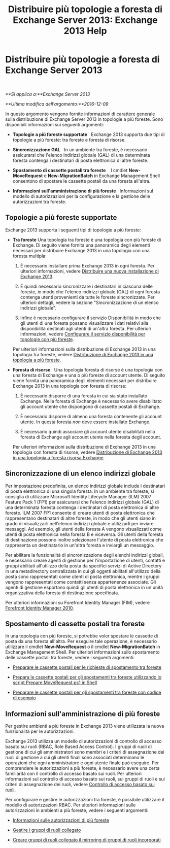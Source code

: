 ﻿---
title: 'Distribuire più topologie a foresta di Exchange Server 2013: Exchange 2013 Help'
TOCTitle: Distribuire più topologie a foresta di Exchange Server 2013
ms:assetid: d51f2b7d-9045-40cf-8b9f-43787a6fff6d
ms:mtpsurl: https://technet.microsoft.com/it-it/library/Bb124734(v=EXCHG.150)
ms:contentKeyID: 51407417
ms.date: 05/22/2018
mtps_version: v=EXCHG.150
ms.translationtype: MT
---

# Distribuire più topologie a foresta di Exchange Server 2013

 

_**Si applica a:**Exchange Server 2013_

_**Ultima modifica dell'argomento:**2016-12-09_

In questo argomento vengono fornite informazioni di carattere generale sulla distribuzione di Exchange Server 2013 in topologie a più foreste. Sono disponibili informazioni sui seguenti argomenti:

  - **Topologie a più foreste supportate**   Exchange 2013 supporta due tipi di topologie a più foreste: tra foreste e foresta di risorse.

  - **Sincronizzazione GAL**   In un ambiente tra foreste, è necessario assicurarsi che l'elenco indirizzi globale (GAL) di una determinata foresta contenga i destinatari di posta elettronica di altre foreste.

  - **Spostamento di cassette postali tra foreste**    I cmdlet **New-MoveRequest** e **New-MigrationBatch** in Exchange Management Shell consentono di spostare le cassette postali da una foresta all'altra.

  - **Informazioni sull'amministrazione di più foreste**   Informazioni sul modello di autorizzazioni per la configurazione e la gestione delle autorizzazioni tra foreste.

## Topologie a più foreste supportate

Exchange 2013 supporta i seguenti tipi di topologie a più foreste:

  - **Tra foreste** Una topologia tra foreste è una topologia con più foreste di Exchange. Di seguito viene fornita una panoramica degli elementi necessari per distribuire Exchange 2013 in una topologia con una foresta multipla:
    
    1.  È necessario installare prima Exchange 2013 in ogni foresta. Per ulteriori informazioni, vedere [Distribuire una nuova installazione di Exchange 2013](deploy-a-new-installation-of-exchange-2013-exchange-2013-help.md).
    
    2.  È quindi necessario sincronizzare i destinatari in ciascuna delle foreste, in modo che l'elenco indirizzi globale (GAL) di ogni foresta contenga utenti provenienti da tutte le foreste sincronizzate. Per ulteriori dettagli, vedere la sezione "Sincronizzazione di un elenco indirizzi globale".
    
    3.  Infine è necessario configurare il servizio Disponibilità in modo che gli utenti di una foresta possano visualizzare i dati relativi alla disponibilità destinati agli utenti di un'altra foresta. Per ulteriori informazioni, vedere [Configurare il servizio disponibilità per topologie con più foreste](configure-the-availability-service-for-cross-forest-topologies-exchange-2013-help.md).
    
    Per ulteriori informazioni sulla distribuzione di Exchange 2013 in una topologia tra foreste, vedere [Distribuzione di Exchange 2013 in una topologia a più foreste](deploy-exchange-2013-in-a-cross-forest-topology-exchange-2013-help.md).

  - **Foresta di risorse**   Una topologia foresta di risorse è una topologia con una foresta di Exchange e una o più foreste di account utente. Di seguito viene fornita una panoramica degli elementi necessari per distribuire Exchange 2013 in una topologia con foresta di risorse:
    
    1.  È necessario disporre di una foresta in cui sia stato installato Exchange. Nella foresta di Exchange è necessario avere disabilitato gli account utente che dispongono di cassette postali di Exchange.
    
    2.  È necessario disporre di almeno una foresta contenente gli account utente. In questa foresta *non* deve essere installato Exchange.
    
    3.  È necessario quindi associare gli account utente disabilitati nella foresta di Exchange agli account utente nella foresta degli account.
    
    Per ulteriori informazioni sulla distribuzione di Exchange 2013 in una topologia con foresta di risorse, vedere [Distribuzione di Exchange 2013 in una topologia a foresta risorsa Exchange](deploy-exchange-2013-in-an-exchange-resource-forest-topology-exchange-2013-help.md).

## Sincronizzazione di un elenco indirizzi globale

Per impostazione predefinita, un elenco indirizzi globale include i destinatari di posta elettronica di una singola foresta. In un ambiente tra foreste, si consiglia di utilizzare Microsoft Identity Lifecycle Manager (ILM) 2007 Feature Pack 1 (FP1) per assicurarsi che l'elenco indirizzi globale (GAL) di una determinata foresta contenga i destinatari di posta elettronica di altre foreste. ILM 2007 FP1 consente di creare utenti di posta elettronica che rappresentano destinatari di altre foreste, in modo che gli utenti siano in grado di visualizzarli nell'elenco indirizzi globale e utilizzarli per inviare messaggi. Ad esempio, gli utenti della foresta A vengono visualizzati come utenti di posta elettronica nella foresta B e viceversa. Gli utenti della foresta di destinazione possono inoltre selezionare l'utente di posta elettronica che rappresenta un destinatario in un'altra foresta e inviargli un messaggio.

Per abilitare la funzionalità di sincronizzazione degli elenchi indirizzi globali, è necessario creare agenti di gestione per l'importazione di utenti, contatti e gruppi abilitati all'utilizzo della posta da specifici servizi di Active Directory in una metadirectory centralizzata in cui gli oggetti abilitati all'utilizzo della posta sono rappresentati come utenti di posta elettronica, mentre i gruppi vengono rappresentati come contatti senza appartenenze associate. Gli agenti di gestione esportano quindi gli utenti di posta elettronica in un'unità organizzativa della foresta di destinazione specificata.

Per ulteriori informazioni su Forefront Identity Manager (FIM), vedere [Forefront Identity Manager 2010](https://go.microsoft.com/fwlink/p/?linkid=279864).

## Spostamento di cassette postali tra foreste

In una topologia con più foreste, si potrebbe voler spostare le cassette di posta da una foresta all'altra. Per eseguire tale operazione, è necessario utilizzare il cmdlet **New-MoveRequest** o il cmdlet **New-MigrationBatch** in Exchange Management Shell. Per ulteriori informazioni sullo spostamento delle cassette postali tra foreste, vedere i seguenti argomenti:

  - [Preparare le cassette postali per le richieste di spostamento tra foreste](prepare-mailboxes-for-cross-forest-move-requests-exchange-2013-help.md)

  - [Prepara le cassette postali per gli spostamenti tra foreste utilizzando lo script Prepare MoveRequest.ps1 in Shell](prepare-mailboxes-for-cross-forest-moves-using-the-prepare-moverequest-ps1-script-in-the-shell-exchange-2013-help.md)

  - [Preparare le cassette postali per gli spostamenti tra foreste con codice di esempio](prepare-mailboxes-for-cross-forest-moves-using-sample-code-exchange-2013-help.md)

## Informazioni sull'amministrazione di più foreste

Per gestire ambienti a più foreste in Exchange 2013 viene utilizzata la nuova funzionalità per le autorizzazioni.

Exchange 2013 utilizza un modello di autorizzazioni di controllo di accesso basato sui ruoli (RBAC, Role Based Access Control). I gruppi di ruoli di gestione di cui gli amministratori sono membri e i criteri di assegnazione dei ruoli di gestione a cui gli utenti finali sono associati determinano le operazioni che ogni amministratore e ogni utente finale può eseguire. Per comprendere le autorizzazioni a più foreste, è necessario avere una certa familiarità con il controllo di accesso basato sui ruoli. Per ulteriori informazioni sul controllo di accesso basato sui ruoli, sui gruppi di ruoli e sui criteri di assegnazione dei ruoli, vedere [Controllo di accesso basato sui ruoli](understanding-role-based-access-control-exchange-2013-help.md).

Per configurare e gestire le autorizzazioni tra foreste, è possibile utilizzare il modello di autorizzazioni RBAC. Per ulteriori informazioni sulle autorizzazioni in ambienti a più foreste, vedere i seguenti argomenti:

  - [Informazioni sulle autorizzazioni di più foreste](understanding-multiple-forest-permissions-exchange-2013-help.md)

  - [Gestire i gruppi di ruoli collegato](manage-linked-role-groups-exchange-2013-help.md)

  - [Creare gruppi di ruoli collegato il mirroring di gruppi di ruoli incorporati](create-linked-role-groups-that-mirror-built-in-role-groups-exchange-2013-help.md)

